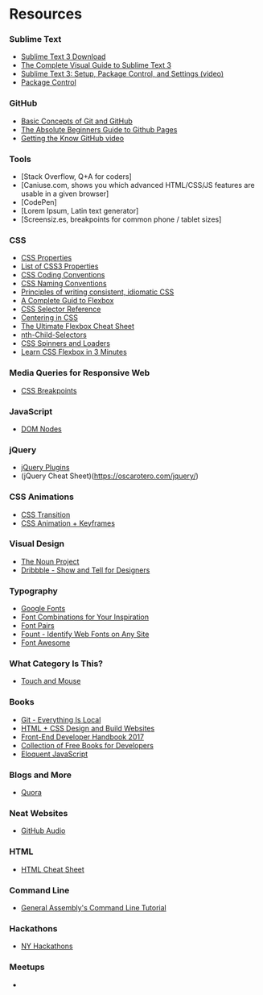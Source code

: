 # Resources

### Sublime Text
- [Sublime Text 3 Download](https://www.sublimetext.com/3)
- [The Complete Visual Guide to Sublime Text 3](https://scotch.io/bar-talk/the-complete-visual-guide-to-sublime-text-3-getting-started-and-keyboard-shortcuts)
- [Sublime Text 3: Setup, Package Control, and Settings (video)](https://www.youtube.com/watch?v=zVLJfrIwEP8)
- [Package Control](https://packagecontrol.io/)

### GitHub
- [Basic Concepts of Git and GitHub](http://thepilcrow.net/explaining-basic-concepts-git-and-github/)
- [The Absolute Beginners Guide to Github Pages](https://www.ostraining.com/blog/coding/github-pages/)
- [Getting the Know GitHub video](https://generalassembly.wistia.com/medias/jn23v1hc93)

### Tools
- [Stack Overflow, Q+A for coders]
- [Caniuse.com, shows you which advanced HTML/CSS/JS features are usable in a given browser]
- [CodePen]
- [Lorem Ipsum, Latin text generator]
- [Screensiz.es, breakpoints for common phone / tablet sizes]

### CSS
- [CSS Properties](https://tympanus.net/codrops/css_reference/)
- [List of CSS3 Properties](http://www.htmldog.com/references/css/properties/)
- [CSS Coding Conventions](http://www.phpied.com/css-coding-conventions/)
- [CSS Naming Conventions](http://rizzo.lonelyplanet.com/documentation/css/naming)
- [Principles of writing consistent, idiomatic CSS](https://github.com/necolas/idiomatic-css)
- [A Complete Guid to Flexbox](https://css-tricks.com/snippets/css/a-guide-to-flexbox/)
- [CSS Selector Reference](http://www.w3schools.com/cssref/css_selectors.asp)
- [Centering in CSS](https://css-tricks.com/centering-css-complete-guide/)
- [The Ultimate Flexbox Cheat Sheet](http://www.sketchingwithcss.com/samplechapter/cheatsheet.html)
- [nth-Child-Selectors](https://css-tricks.com/how-nth-child-works/)
- [CSS Spinners and Loaders](https://webkul.github.io/csspin/)
- [Learn CSS Flexbox in 3 Minutes](https://medium.com/learning-new-stuff/learn-css-flexbox-in-3-minutes-c616c7070672#.mnpz6q809)


### Media Queries for Responsive Web
- [CSS Breakpoints](https://medium.freecodecamp.com/the-100-correct-way-to-do-css-breakpoints-88d6a5ba1862#.65k9va2l2)


### JavaScript
- [DOM Nodes](http://javascript.info/tutorial/dom-nodes)

### jQuery
- [jQuery Plugins](http://www.unheap.com/)
- (jQuery Cheat Sheet)(https://oscarotero.com/jquery/)

### CSS Animations
- [CSS Transition](https://www.youtube.com/watch?v=8kK-cA99SA0)
- [CSS Animation + Keyframes](https://www.youtube.com/watch?v=f1WMjDx4snI)

### Visual Design
- [The Noun Project](https://thenounproject.com/)
- [Dribbble - Show and Tell for Designers](https://dribbble.com/)

### Typography
- [Google Fonts](https://fonts.google.com/)
- [Font Combinations for Your Inspiration](http://justcreative.com/2015/05/05/15-stunning-font-combinations-for-your-inspiration/)
- [Font Pairs](http://fontpair.co/)
- [Fount - Identify Web Fonts on Any Site](https://fount.artequalswork.com/)
- [Font Awesome](http://fontawesome.io/)


### What Category Is This?
- [Touch and Mouse](https://www.html5rocks.com/en/mobile/touchandmouse/)


### Books
- [Git - Everything Is Local](https://git-scm.com/book/en/v2)
- [HTML + CSS Design and Build Websites](http://www.htmlandcssbook.com/)
- [Front-End Developer Handbook 2017](https://www.gitbook.com/book/frontendmasters/front-end-handbook-2017/details)
- [Collection of Free Books for Developers](https://devfreebooks.github.io/)
- [Eloquent JavaScript](http://eloquentjavascript.net/)


### Blogs and More
- [Quora](https://www.quora.com/pinned/Front-End-Web-Development)


### Neat Websites
- [GitHub Audio](https://github.audio/)


### HTML
- [HTML Cheat Sheet](http://websitesetup.org/html5-cheat-sheet/)

### Command Line
- [General Assembly's Command Line Tutorial](http://generalassembly.github.io/prework/command-line/#/)

### Hackathons
- [NY Hackathons](http://nyhackathons.com/)

### Meetups
- 
